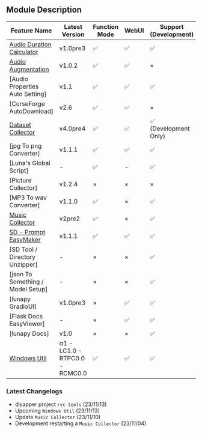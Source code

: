 ## Module Description

| Feature Name | Latest Version | Function Mode | WebUI | Support (Development) | License |
| --- | --- | --- | --- | --- | --- |
| [Audio Duration Calculator](./module_desc/adc.md) | v1.0pre3 | ✅ | ✅ | ✅ | [MIT](/LICENSE) |
| [Audio Augmentation](./module_desc/audio_aug.md) | v1.0.2 | ✅ | ✅ | × | [MIT](/LICENSE) |
| [Audio Properties Auto Setting] | v1.1 | ✅ | ✅ | ✅ | [MIT](/LICENSE) |
| [CurseForge AutoDownload] | v2.6 | ✅ | ✅ | × | [MIT](/LICENSE) |
| [Dataset Collector](./module_desc/ds.md) | v4.0pre4 | ✅ | ✅ | ✅ (Development Only) | [MIT](/LICENSE) |
| [jpg To png Converter] | v1.1.1 | ✅ | ✅ | ✅ | [MIT](/LICENSE) |
| [Luna's Global Script] | - | ✅ | - | ✅ | [MIT](/LICENSE) |
| [Picture Collector] | v1.2.4 | × | × | × | [MIT](/LICENSE) |
| [MP3 To wav Converter] | v1.1.0 | ✅ | × | ✅ | [MIT](/LICENSE) |
| [Music Collector](./module_desc/music_collector.md) | v2pre2 | ✅ | × | ✅ | [MIT](/LICENSE) |
| [SD - Prompt EasyMaker](/Scripts/sd_tool/prompt_EasyMaker/docs/info.md) | v1.1.1 | ✅ | ✅ | ✅ | [MIT](/LICENSE) |
| [SD Tool / Directory Unzipper] | - | × | × | ✅ | [MIT](/LICENSE) |
| [json To Something / Model Setup] | - | × | × | ✅ | [MIT](/LICENSE) |
| [lunapy GradioUI] | v1.0pre3 | × | ✅ | ✅ | [MIT](/LICENSE) |
| [Flask Docs EasyViewer] | - | × | ✅ | ✅ | [MIT](/LICENSE) |
| [lunapy Docs] | v1.0 | × | × | ✅ | [MIT](/LICENSE) |
| [Windows Util](./module_desc/windows_util.md) | α1 - LC1.0 - RTPC0.0 - RCMC0.0 | ✅ | ✅ | ✅ | [MIT](/LICENSE) |


### Latest Changelogs

- disapper project `rvc tools` (23/11/13)
- Upcoming `Windows Util` (23/11/13)
- Update `Music Collector` (23/11/10)
- Development restarting a `Music Collector`  (23/11/04)
